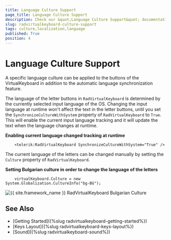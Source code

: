 ```yaml
---
title: Language Culture Support
page_title: Language Culture Support
description: Check our &quot;Language Culture Support&quot; documentation article for the on-screen RadVirtualKeyboard WPF control.
slug: radvirtualkeyboard-culture-support
tags: culture,localization,language
published: True
position: 4
---
```


# Language Culture Support

A specific language culture can be applied to the buttons of the VirtualKeyboard in addition to the automatic language synchronization feature.

The language of the letter buttons in `RadVirtualKeyboard` is determined by the currently selected input language of the OS. Changing the input language at runtime won't affect the text in the letter buttons, until you set the `SynchronizeCultureWithSystem` property of `RadVirtualKeyboard` to `True`. This will enable the current input language tracking and it will update the text when the language changes at runtime.

__Enabling current language changed tracking at runtime__
```XAML	
	<telerik:RadVirtualKeyboard SynchronizeCultureWithSystem="True" />
```

The current language of the letters can be changed manually by setting the `Culture` property of `RadVirtualKeyboard`.

__Setting Bulgarian culture in order to change the language of the letters__
```XAML	
	virtualKeyboard.Culture = new System.Globalization.CultureInfo("bg-BG");
```

![{{ site.framework_name }} RadVirtualKeyboard Bulgarian Culture](images/radvirtualkeyboard-culture-support-0.png)

## See Also
* [Getting Started]({%slug radvirtualkeyboard-getting-started%})
* [Keys Layout]({%slug radvirtualkeyboard-keys-layout%})
* [Sound]({%slug radvirtualkeyboard-sound%})
